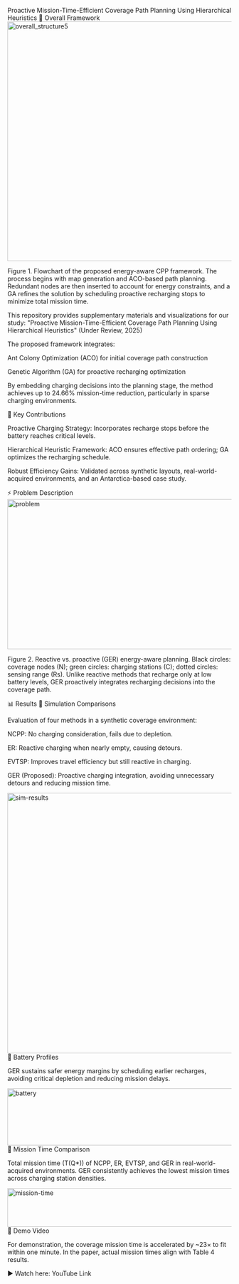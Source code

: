 
Proactive Mission-Time-Efficient Coverage Path Planning Using Hierarchical Heuristics
🔎 Overall Framework
<img width="2916" height="538" alt="overall_structure5" src="https://github.com/user-attachments/assets/bc1bfbcf-906d-4f15-9132-9cfb7c87f10c" />

Figure 1. Flowchart of the proposed energy-aware CPP framework. The process begins with map generation and ACO-based path planning. Redundant nodes are then inserted to account for energy constraints, and a GA refines the solution by scheduling proactive recharging stops to minimize total mission time.

This repository provides supplementary materials and visualizations for our study:
"Proactive Mission-Time-Efficient Coverage Path Planning Using Hierarchical Heuristics"
(Under Review, 2025)

The proposed framework integrates:

Ant Colony Optimization (ACO) for initial coverage path construction

Genetic Algorithm (GA) for proactive recharging optimization

By embedding charging decisions into the planning stage, the method achieves up to 24.66% mission-time reduction, particularly in sparse charging environments.

🚀 Key Contributions

Proactive Charging Strategy: Incorporates recharge stops before the battery reaches critical levels.

Hierarchical Heuristic Framework: ACO ensures effective path ordering; GA optimizes the recharging schedule.

Robust Efficiency Gains: Validated across synthetic layouts, real-world-acquired environments, and an Antarctica-based case study.

⚡ Problem Description
<img width="1054" height="337" alt="problem" src="https://github.com/user-attachments/assets/7f0227bc-1641-4ade-90a8-f736a925bfa5" />

Figure 2. Reactive vs. proactive (GER) energy-aware planning. Black circles: coverage nodes (N); green circles: charging stations (C); dotted circles: sensing range (Rs). Unlike reactive methods that recharge only at low battery levels, GER proactively integrates recharging decisions into the coverage path.

📊 Results
🔹 Simulation Comparisons

Evaluation of four methods in a synthetic coverage environment:

NCPP: No charging consideration, fails due to depletion.

ER: Reactive charging when nearly empty, causing detours.

EVTSP: Improves travel efficiency but still reactive in charging.

GER (Proposed): Proactive charging integration, avoiding unnecessary detours and reducing mission time.

<img width="514" height="585" alt="sim-results" src="https://github.com/user-attachments/assets/3115ab32-519d-425c-b4df-687d1833ae6b" />
🔹 Battery Profiles

GER sustains safer energy margins by scheduling earlier recharges, avoiding critical depletion and reducing mission delays.

<img width="525" height="128" alt="battery" src="https://github.com/user-attachments/assets/b567a4d0-4898-487c-9d1f-f5ae162ac519" />
🔹 Mission Time Comparison

Total mission time (T(Q*)) of NCPP, ER, EVTSP, and GER in real-world-acquired environments.
GER consistently achieves the lowest mission times across charging station densities.

<img width="537" height="87" alt="mission-time" src="https://github.com/user-attachments/assets/3a9992ea-5cdc-4abe-b494-92213fbb9e5d" />
🎥 Demo Video

For demonstration, the coverage mission time is accelerated by ~23× to fit within one minute.
In the paper, actual mission times align with Table 4 results.

▶ Watch here: YouTube Link
